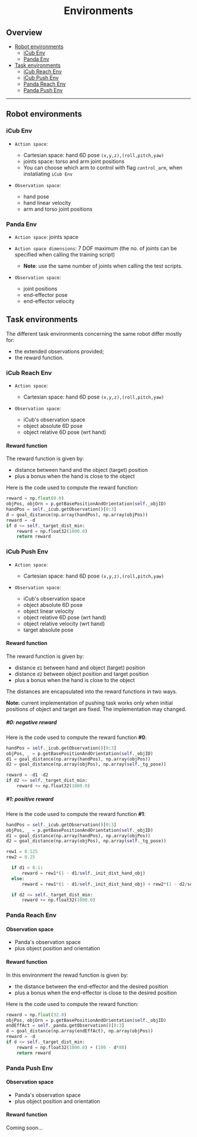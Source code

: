 <p align="center">
<h1 align="center">Environments</h1>
</p>

## Overview
 - [Robot environments](#robot-environments)
    - [iCub Env](#icub-env)
    - [Panda Env](#panda-env)
 - [Task environments](#task-environments)
    - [iCub Reach Env](#icub-reach-env)
    - [iCub Push Env](#icub-push-env)
    - [Panda Reach Env](#panda-reach-env)
    - [Panda Push Env](#panda-push-env)
---

## Robot environments
### iCub Env

- `Action space`:

    - Cartesian space: hand 6D pose `(x,y,z),(roll,pitch,yaw)`
    - joints space: torso and arm joint positions
    - You can choose which arm to control with flag `control_arm`, when instatiating `iCub Env`


-  `Observation space`:

   - hand pose
   - hand linear velocity
   - arm and torso joint positions

### Panda Env
- `Action space`: joints space

- `Action space dimensions`: 7 DOF maximum (the no. of joints can be specified when calling the training script)
    - **Note**: use the same number of joints when calling the test scripts.


-  `Observation space`:
   - joint positions
   - end-effector pose
   - end-effector velocity


## Task environments

The different task environments concerning the same robot differ mostly for:
  - the extended observations provided;
  - the reward function.

### iCub Reach Env

- `Action space`:
    - Cartesian space: hand 6D pose `(x,y,z),(roll,pitch,yaw)`


-  `Observation space`:
    - iCub's observation space
    - object absolute 6D pose
    - object relative 6D pose (wrt hand)

#### Reward function
The reward function is given by:
- distance between hand and the object (target) position
- plus a bonus when the hand is close to the object

Here is the code used to compute the reward function:

```python
reward = np.float(0.0)
objPos, objOrn = p.getBasePositionAndOrientation(self._objID)
handPos = self._icub.getObservation()[0:3]
d = goal_distance(np.array(handPos), np.array(objPos))
reward = -d
if d <= self._target_dist_min:
    reward = np.float32(1000.0)
    return reward
```

### iCub Push Env

- `Action space`:
    - Cartesian space: hand 6D pose `(x,y,z),(roll,pitch,yaw)`


-  `Observation space`:
    - iCub's observation space
    - object absolute 6D pose
    - object linear velocity
    - object relative 6D pose (wrt hand)
    - object relative velocity (wrt hand)
    - target absolute pose

#### Reward function
The reward function is given by:
- distance `d1` between hand and object (target) position
- distance `d2` between object position and target position
- plus a bonus when the hand is close to the object

The distances are encapsulated into the reward functions in two ways.

**Note:** current implementation of pushing task works only when initial positions of object and target are fixed. The implementation may changed. 

##### #0: negative reward
Here is the code used to compute the reward function **#0**:

```python
handPos = self._icub.getObservation()[0:3]
objPos, _ = p.getBasePositionAndOrientation(self._objID)
d1 = goal_distance(np.array(handPos), np.array(objPos))
d2 = goal_distance(np.array(objPos), np.array(self._tg_pose))

reward = -d1 -d2
if d2 <= self._target_dist_min:
    reward += np.float32(1000.0)
```

##### #1: positive reward
Here is the code used to compute the reward function **#1**:

```python
handPos = self._icub.getObservation()[0:3]
objPos, _ = p.getBasePositionAndOrientation(self._objID)
d1 = goal_distance(np.array(handPos), np.array(objPos))
d2 = goal_distance(np.array(objPos), np.array(self._tg_pose))

rew1 = 0.125
rew2 = 0.25

  if d1 > 0.1:
      reward = rew1*(1 - d1/self._init_dist_hand_obj)
  else:
      reward = rew1*(1 - d1/self._init_dist_hand_obj) + rew2*(1 - d2/self._max_dist_obj_tg)

  if d2 <= self._target_dist_min:
      reward += np.float32(1000.0)
```

### Panda Reach Env

#### Observation space
- Panda's observation space
- plus object position and orientation

#### Reward function
In this environment the rewad function is given by:
- the distance between the end-effector and the desired position
- plus a bonus when the end-effector is close to the desired position

Here is the code used to compute the reward function:

```python
reward = np.float(32.0)
objPos, objOrn = p.getBasePositionAndOrientation(self._objID)
endEffAct = self._panda.getObservation()[0:3]
d = goal_distance(np.array(endEffAct), np.array(objPos))
reward = -d
if d <= self._target_dist_min:
    reward = np.float32(1000.0) + (100 - d*80)
    return reward
```

### Panda Push Env

#### Observation space
- Panda's observation space
- plus object position and orientation

#### Reward function
Coming soon...
